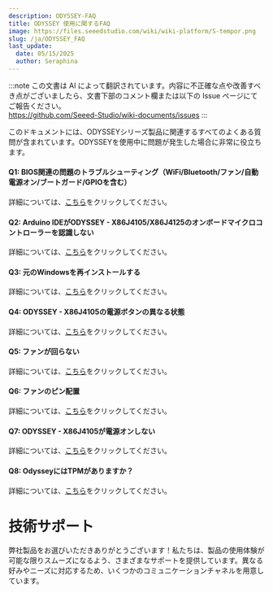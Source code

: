```yaml
---
description: ODYSSEY-FAQ
title: ODYSSEY 使用に関するFAQ
image: https://files.seeedstudio.com/wiki/wiki-platform/S-tempor.png
slug: /ja/ODYSSEY_FAQ
last_update:
  date: 05/15/2025
  author: Seraphina
---
```

:::note
この文書は AI によって翻訳されています。内容に不正確な点や改善すべき点がございましたら、文書下部のコメント欄または以下の Issue ページにてご報告ください。  
https://github.com/Seeed-Studio/wiki-documents/issues
:::

このドキュメントには、ODYSSEYシリーズ製品に関連するすべてのよくある質問が含まれています。ODYSSEYを使用中に問題が発生した場合に非常に役立ちます。

#### Q1: BIOS関連の問題のトラブルシューティング（WiFi/Bluetooth/ファン/自動電源オン/ブートガード/GPIOを含む）

詳細については、[こちら](/Troubleshooting_BIOS-Related_Issues)をクリックしてください。

#### Q2: Arduino IDEがODYSSEY - X86J4105/X86J4125のオンボードマイクロコントローラーを認識しない

詳細については、[こちら](/not_recognize-onboard-microcontroller)をクリックしてください。

#### Q3: 元のWindowsを再インストールする

詳細については、[こちら](/reinstall_the_Original_Windows)をクリックしてください。

#### Q4: ODYSSEY - X86J4105の電源ボタンの異なる状態

詳細については、[こちら](/Power_button)をクリックしてください。

#### Q5: ファンが回らない

詳細については、[こちら](/Turn_on_the_Fan)をクリックしてください。

#### Q6: ファンのピン配置

詳細については、[こちら](/Fan_Pinout)をクリックしてください。

#### Q7: ODYSSEY - X86J4105が電源オンしない

詳細については、[こちら](/power_up)をクリックしてください。

#### Q8: OdysseyにはTPMがありますか？

詳細については、[こちら](/TPM)をクリックしてください。

# 技術サポート

弊社製品をお選びいただきありがとうございます！私たちは、製品の使用体験が可能な限りスムーズになるよう、さまざまなサポートを提供しています。異なる好みやニーズに対応するため、いくつかのコミュニケーションチャネルを用意しています。

<div class="button_tech_support_container">
<a href="https://forum.seeedstudio.com/" class="button_forum"></a>
<a href="https://www.seeedstudio.com/contacts" class="button_email"></a>
</div>

<div class="button_tech_support_container">
<a href="https://discord.gg/eWkprNDMU7" class="button_discord"></a>
<a href="https://github.com/Seeed-Studio/wiki-documents/discussions/69" class="button_discussion"></a>
</div>